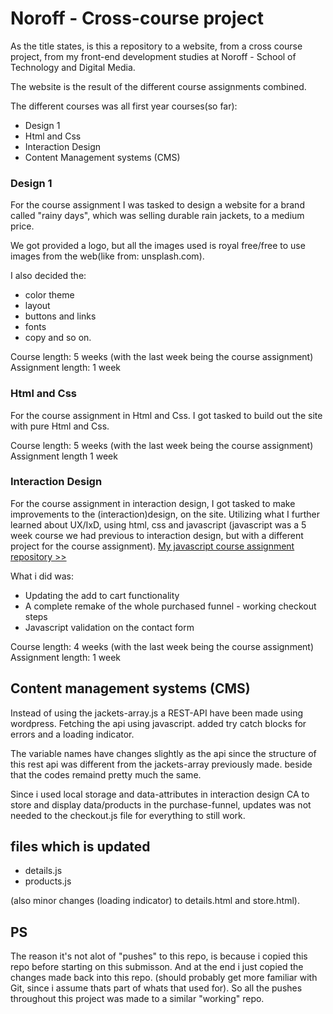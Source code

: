 # Noroff - Cross-course project

As the title states, is this a repository to a website, from a cross course project, from my front-end development studies at Noroff - School of Technology and Digital Media.

The website is the result of the different course assignments combined.

The different courses was all first year courses(so far):

- Design 1
- Html and Css
- Interaction Design
- Content Management systems (CMS)

### Design 1

For the course assignment I was tasked to design a website for a brand called "rainy days", which was selling durable rain jackets, to a medium price.

We got provided a logo, but all the images used is royal free/free to use images from the web(like from: unsplash.com).

I also decided the:

- color theme
- layout
- buttons and links
- fonts
- copy
  and so on.

Course length: 5 weeks (with the last week being the course assignment)
Assignment length: 1 week

### Html and Css

For the course assignment in Html and Css. I got tasked to build out the site with pure Html and Css.

Course length: 5 weeks (with the last week being the course assignment)
Assignment length 1 week

### Interaction Design

For the course assignment in interaction design, I got tasked to make improvements to the (interaction)design, on the site. Utilizing what I further learned about UX/IxD, using html, css and javascript (javascript was a 5 week course we had previous to interaction design, but with a different project for the course assignment).
[My javascript course assignment repository >>](https://github.com/joakimlees/joakim-lee-sletten-js1-ca)

What i did was:

- Updating the add to cart functionality
- A complete remake of the whole purchased funnel - working checkout steps
- Javascript validation on the contact form

Course length: 4 weeks (with the last week being the course assignment)
Assignment length: 1 week

## Content management systems (CMS)

Instead of using the jackets-array.js a REST-API have been made using wordpress. Fetching the api using javascript.
added try catch blocks for errors and a loading indicator.

The variable names have changes slightly as the api since the structure of this rest api was different from the jackets-array previously made.
beside that the codes remaind pretty much the same.

Since i used local storage and data-attributes in interaction design CA to store and display data/products in the purchase-funnel, updates was not needed to the checkout.js file for everything to still work.

## files which is updated

- details.js
- products.js

(also minor changes (loading indicator) to details.html and store.html).

## PS

The reason it's not alot of "pushes" to this repo, is because i copied this repo before starting on this submisson. And at the end i just copied the changes made back into this repo. (should probably get more familiar with Git, since i assume thats part of whats that used for).
So all the pushes throughout this project was made to a similar "working" repo.
